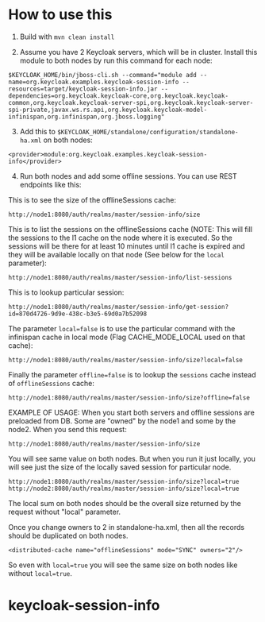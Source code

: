 How to use this
===============
1) Build with `mvn clean install`

2) Assume you have 2 Keycloak servers, which will be in cluster. Install this module to both nodes by run this command for each node:

````
$KEYCLOAK_HOME/bin/jboss-cli.sh --command="module add --name=org.keycloak.examples.keycloak-session-info --resources=target/keycloak-session-info.jar --dependencies=org.keycloak.keycloak-core,org.keycloak.keycloak-common,org.keycloak.keycloak-server-spi,org.keycloak.keycloak-server-spi-private,javax.ws.rs.api,org.keycloak.keycloak-model-infinispan,org.infinispan,org.jboss.logging"
````


3) Add this to `$KEYCLOAK_HOME/standalone/configuration/standalone-ha.xml` on both nodes:


````
<provider>module:org.keycloak.examples.keycloak-session-info</provider>
````

4) Run both nodes and add some offline sessions. You can use REST endpoints like this:


This is to see the size of the offlineSessions cache:

````
http://node1:8080/auth/realms/master/session-info/size
````

This is to list the sessions on the offlineSessions cache (NOTE: This will fill the sessions to the l1 cache on the node where it is executed. 
So the sessions will be there for at least 10 minutes until l1 cache is expired and they will be available locally on that node (See below for the `local` parameter):

````
http://node1:8080/auth/realms/master/session-info/list-sessions
````

This is to lookup particular session:

````
http://node1:8080/auth/realms/master/session-info/get-session?id=870d4726-9d9e-438c-b3e5-69d0a7b52098
````


The parameter `local=false` is to use the particular command with the infinispan cache in local mode (Flag CACHE_MODE_LOCAL used on that cache):
````
http://node1:8080/auth/realms/master/session-info/size?local=false
````

Finally the parameter `offline=false` is to lookup the `sessions` cache instead of `offlineSessions` cache:
````
http://node1:8080/auth/realms/master/session-info/size?offline=false
````


EXAMPLE OF USAGE:
When you start both servers and offline sessions are preloaded from DB. Some are "owned" by the node1 and some by the node2. When you send this request:

````
http://node1:8080/auth/realms/master/session-info/size
````

You will see same value on both nodes. But when you run it just locally, you will see just the size of the locally saved session for particular node. 
````
http://node1:8080/auth/realms/master/session-info/size?local=true
http://node2:8080/auth/realms/master/session-info/size?local=true
````

The local sum on both nodes should be the overall size returned by the request without "local" parameter.
 
Once you change owners to 2 in standalone-ha.xml, then all the records should be duplicated on both nodes. 

 
````
<distributed-cache name="offlineSessions" mode="SYNC" owners="2"/>
````

So even with `local=true` you will see the same size on both nodes like 
without `local=true`.
 # keycloak-session-info
